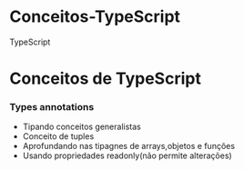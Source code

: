 # Conceitos-TypeScript
TypeScript
# Conceitos de TypeScript
### Types annotations
- Tipando conceitos generalistas
- Conceito de tuples
- Aprofundando nas tipagnes de arrays,objetos e funções
- Usando propriedades readonly(não permite alterações)
